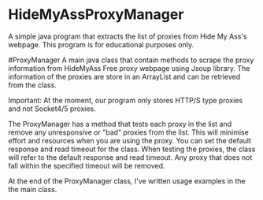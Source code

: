 # HideMyAssProxyManager
A simple java program that extracts the list of proxies from Hide My Ass's webpage. This program is for educational purposes only.

#ProxyManager
A main java class that contain methods to scrape the proxy information from HideMyAss Free proxy webpage using Jsoup library.
The information of the proxies are store in an ArrayList <Proxy> and can be retrieved from the class.

Important: At the moment, our program only stores HTTP/S type proxies and not Socket4/5 proxies.

The ProxyManager has a method that tests each proxy in the list and remove any unresponsive or "bad" proxies from the list.
This will minimise effort and resources when you are using the proxy.
You can set the default response and read timeout for the class. When testing the proxies, the class will refer to the default response and read timeout. Any proxy that does not fall within the specified timeout will be removed.

At the end of the ProxyManager class, I've written usage examples in the the main class.

